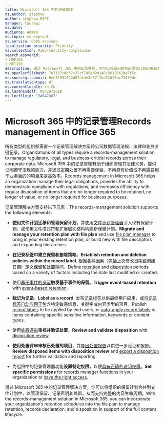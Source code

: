 ```yaml
---
title: Microsoft 365 中的记录管理
ms.author: stephow
author: stephow-MSFT
manager: laurawi
ms.date: ''
audience: Admin
ms.topic: conceptual
ms.service: O365-seccomp
localization_priority: Priority
ms.collection: M365-security-compliance
search.appverid:
- MOE150
- MET150
description: 通过 Microsoft 365 中的记录管理，你可以将组织的特定保留计划应用到文件计划中，以管理保留、记录声明和处置，从而支持完整的内容生命周期。
ms.openlocfilehash: 7e7167cdc37c37cf785eb2a248c8610661ba7f5c
ms.sourcegitcommit: 6eb51931242d07abde2e37f1bd57d13bc724f0de
ms.translationtype: HT
ms.contentlocale: zh-CN
ms.lasthandoff: 05/29/2019
ms.locfileid: "34547887"
---
```

# <a name="records-management-in-microsoft-365"></a><span data-ttu-id="4b0ec-103">Microsoft 365 中的记录管理</span><span class="sxs-lookup"><span data-stu-id="4b0ec-103">Records management in Office 365</span></span>

<span data-ttu-id="4b0ec-104">所有类型的组织都需要一个记录管理解决方案跨公司数据管理法规、法律和业务关键记录。</span><span class="sxs-lookup"><span data-stu-id="4b0ec-104">Organizations of all types require a records-management solution to manage regulatory, legal, and business-critical records across their corporate data.</span></span> <span data-ttu-id="4b0ec-105">Microsoft 365 中的记录管理有助于组织管理其法律义务，提供证明遵守法规的能力，并通过定期处置不再需要保留、不再具有价值或不再需要用于业务目的的项目来提高效率。</span><span class="sxs-lookup"><span data-stu-id="4b0ec-105">Records management in Microsoft 365 helps an organization manage their legal obligations, provides the ability to demonstrate compliance with regulations, and increases efficiency with regular disposition of items that are no longer required to be retained, no longer of value, or no longer required for business purposes.</span></span>

<span data-ttu-id="4b0ec-106">记录管理解决方案支持以下元素：</span><span class="sxs-lookup"><span data-stu-id="4b0ec-106">The records-management solution supports the following elements:</span></span>

-   <span data-ttu-id="4b0ec-107">**使用文件计划迁移和管理保留计划**，并使用[文件计划管理器](file-plan-manager.md)引入现有保留计划，或使用文件描述符和扩展层次结构构建新保留计划。</span><span class="sxs-lookup"><span data-stu-id="4b0ec-107">**Migrate and manage your retention plan with file plan** and use [file plan manager](file-plan-manager.md) to bring in your existing retention plan, or build new with file descriptors and expanding hierarchies.</span></span>

-   <span data-ttu-id="4b0ec-108">**在记录标签中建立保留和删除策略**。</span><span class="sxs-lookup"><span data-stu-id="4b0ec-108">**Establish retention and deletion policies within the record label**.</span></span> <span data-ttu-id="4b0ec-109">根据各种因素（包括上次修改日期或创建日期）定义[保留](retention-policies.md#retaining-content-for-a-specific-period-of-time)和[处置](retention-policies.md#deleting-content-thats-older-than-a-specific-age)期间。</span><span class="sxs-lookup"><span data-stu-id="4b0ec-109">Define [retention](retention-policies.md#retaining-content-for-a-specific-period-of-time) and [disposition](retention-policies.md#deleting-content-thats-older-than-a-specific-age) periods based on a variety of factors including the date last modified or created.</span></span>

-   <span data-ttu-id="4b0ec-110">使用[基于事件的保留](event-driven-retention.md)**触发基于事件的保留**。</span><span class="sxs-lookup"><span data-stu-id="4b0ec-110">**Trigger event-based retention** with [event-based retention](event-driven-retention.md).</span></span>

-   <span data-ttu-id="4b0ec-111">**标记为记录**。</span><span class="sxs-lookup"><span data-stu-id="4b0ec-111">**Label as a record**.</span></span> <span data-ttu-id="4b0ec-112">发布[记录标签](labels.md#using-retention-labels-for-records-management)以供最终用户应用，或[将记录标签自动应用于](labels.md#applying-a-retention-label-automatically-based-on-conditions)包含特定敏感信息、关键字或内容类型的项目。</span><span class="sxs-lookup"><span data-stu-id="4b0ec-112">Publish [record labels](labels.md#using-retention-labels-for-records-management) to be applied by end users, or [auto-apply record labels](labels.md#applying-a-retention-label-automatically-based-on-conditions) to items containing specific sensitive information, keywords or content types.</span></span>

-   <span data-ttu-id="4b0ec-113">使用[处置评审](disposition-reviews.md)**审核并验证处置**。</span><span class="sxs-lookup"><span data-stu-id="4b0ec-113">**Review and validate disposition** with [disposition review](disposition-reviews.md).</span></span>

-   <span data-ttu-id="4b0ec-114">**使用处置评审审核已处置的项目**，并[导出处置报告](disposition-reviews.md#export-the-disposition-items)以供进一步验证和报告。</span><span class="sxs-lookup"><span data-stu-id="4b0ec-114">**Review disposed items with disposition review** and [export a disposition report](disposition-reviews.md#export-the-disposition-items) for further validation and reporting.</span></span>

-   <span data-ttu-id="4b0ec-115">为组织中的记录管理器功能**设置特定权限**，以便[具有正确的访问权限](permissions-in-the-security-and-compliance-center.md)。</span><span class="sxs-lookup"><span data-stu-id="4b0ec-115">**Set specific permissions** for records manager functions in your organization to [have the right access](permissions-in-the-security-and-compliance-center.md).</span></span>

<span data-ttu-id="4b0ec-116">通过 Microsoft 365 中的记录管理解决方案，你可以将组织的保留计划合并到文件计划中，以管理保留、记录声明和处置，从而支持完整的内容生命周期。</span><span class="sxs-lookup"><span data-stu-id="4b0ec-116">With the records-management solution in Microsoft 365, you can incorporate your organization’s retention schedules into the file plan to manage retention, records declaration, and disposition in support of the full content lifecycle.</span></span> 
